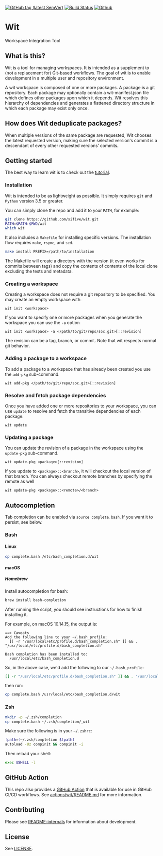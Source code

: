 [![GitHub tag (latest SemVer)](https://img.shields.io/github/tag/sifive/wit.svg?label=release)](https://github.com/sifive/wit/releases/latest)
[![Build Status](https://travis-ci.com/sifive/wit.svg?branch=master)](https://travis-ci.com/sifive/wit)
[![Github](https://img.shields.io/github/license/sifive/wit.svg?color=blue&style=flat-square)](LICENSE)

# Wit
Workspace Integration Tool

## What is this?
Wit is a tool for managing workspaces. It is intended as a supplement to (not a replacement for) Git-based workflows.
The goal of wit is to enable development in a multiple user and repository environment.

A wit workspace is composed of one or more packages. A package is a git repository.
Each package may optionally contain a wit-manifest.json file which defines other packages upon which it depends.
Wit resolves this hierarchy of dependencies and generates a flattened directory structure in which each package
may exist only once.

## How does Wit deduplicate packages?
When multiple versions of the same package are requested, Wit chooses the latest requested version, making sure the selected version's commit is a descendant of every other requested versions' commits.

## Getting started

The best way to learn wit is to check out the [tutorial](share/doc/wit/tutorial.md).

### Installation

Wit is intended to be as lightweight as possible. It simply requires `git` and `Python` version 3.5 or greater.

You can simply clone the repo and add it to your `PATH`, for example:
```bash
git clone https://github.com/sifive/wit.git
PATH=$PATH:$PWD/wit
which wit
```

It also includes a `Makefile` for installing specific versions. The installation flow requires `make`, `rsync`, and `sed`.

```bash
make install PREFIX=/path/to/installation
```

The Makefile will create a directory with the version (it even works for commits between tags)
and copy the contents of contents of the local clone excluding the tests and metadata.


### Creating a workspace
Creating a workspace does not require a git repository to be specified. You may create an empty workspace with:

    wit init <workspace>

If you want to specify one or more packages when you generate the workspace you can use the `-a` option

    wit init <workspace> -a </path/to/git/repo/soc.git>[::revision]

The revision can be a tag, branch, or commit. Note that wit respects normal git behavior.

### Adding a package to a workspace

To add a package to a workspace that has already been created you use the `add-pkg` sub-command.

    wit add-pkg </path/to/git/repo/soc.git>[::revision]

### Resolve and fetch package dependencies

Once you have added one or more repositories to your workspace, you can use `update` to resolve and fetch
the transitive dependencies of each package.

    wit update

### Updating a package

You can update the revision of a package in the workspace using the `update-pkg` sub-command.

    wit update-pkg <package>[::revision]

If you update to `<package>::<branch>`, it will checkout the local version of that branch.
You can always checkout remote branches by specifying the remote as well

    wit update-pkg <package>::<remote>/<branch>

## Autocompletion

Tab completion can be enabled via `source complete.bash`. If you want it to persist, see below.

### Bash

#### Linux
```bash
cp complete.bash /etc/bash_completion.d/wit
```

#### macOS
##### Homebrew
Install autocompletion for bash:
```bash
brew install bash-completion
```

After running the script, you should see instructions for how to finish installing it.

For example, on macOS 10.14.15, the output is:
```
==> Caveats
Add the following line to your ~/.bash_profile:
  [[ -r "/usr/local/etc/profile.d/bash_completion.sh" ]] && . "/usr/local/etc/profile.d/bash_completion.sh"

Bash completion has been installed to:
  /usr/local/etc/bash_completion.d
```

So, in the above case, we'd add the following to our `~/.bash_profile`:
```bash
[[ -r "/usr/local/etc/profile.d/bash_completion.sh" ]] && . "/usr/local/etc/profile.d/bash_completion.sh"
```

then run:
```bash
cp complete.bash /usr/local/etc/bash_completion.d/wit
```

### Zsh

```bash
mkdir -p ~/.zsh/completion
cp complete.bash ~/.zsh/completion/_wit
```

Make sure the following is in your `~/.zshrc`:
```bash
fpath=(~/.zsh/completion $fpath)
autoload -Uz compinit && compinit -i
```

Then reload your shell:
```bash
exec $SHELL -l
```

## GitHub Action
This repo also provides a [GitHub Action](https://github.com/features/actions)
that is available for use in GitHub CI/CD workflows. See
[actions/wit/README.md](actions/wit/README.md) for more information.

## Contributing

Please see [README-internals](README-internals.md) for information about development.

## License

See [LICENSE](./LICENSE).
